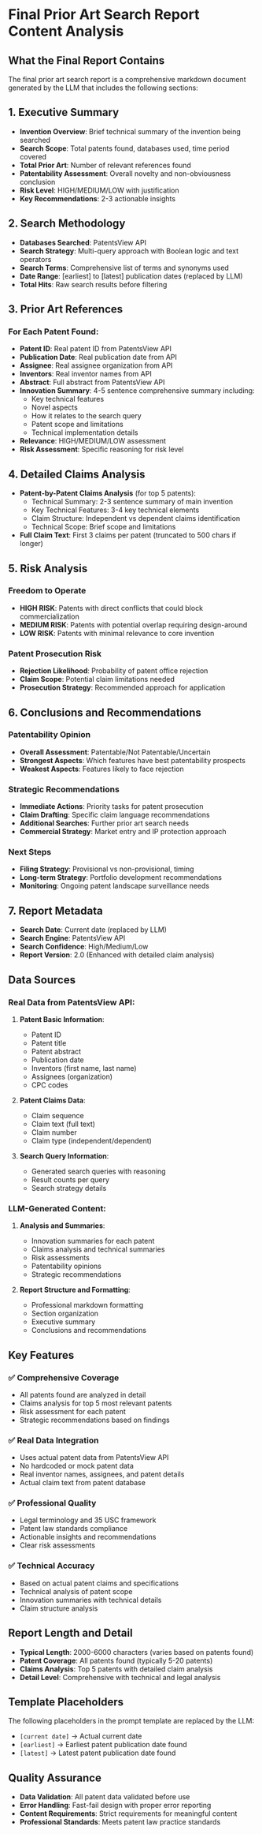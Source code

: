 # Final Prior Art Search Report Content Analysis

## What the Final Report Contains

The final prior art search report is a comprehensive markdown document generated by the LLM that includes the following sections:

## 1. Executive Summary
- **Invention Overview**: Brief technical summary of the invention being searched
- **Search Scope**: Total patents found, databases used, time period covered
- **Total Prior Art**: Number of relevant references found
- **Patentability Assessment**: Overall novelty and non-obviousness conclusion
- **Risk Level**: HIGH/MEDIUM/LOW with justification
- **Key Recommendations**: 2-3 actionable insights

## 2. Search Methodology
- **Databases Searched**: PatentsView API
- **Search Strategy**: Multi-query approach with Boolean logic and text operators
- **Search Terms**: Comprehensive list of terms and synonyms used
- **Date Range**: [earliest] to [latest] publication dates (replaced by LLM)
- **Total Hits**: Raw search results before filtering

## 3. Prior Art References

### For Each Patent Found:
- **Patent ID**: Real patent ID from PatentsView API
- **Publication Date**: Real publication date from API
- **Assignee**: Real assignee organization from API
- **Inventors**: Real inventor names from API
- **Abstract**: Full abstract from PatentsView API
- **Innovation Summary**: 4-5 sentence comprehensive summary including:
  - Key technical features
  - Novel aspects
  - How it relates to the search query
  - Patent scope and limitations
  - Technical implementation details
- **Relevance**: HIGH/MEDIUM/LOW assessment
- **Risk Assessment**: Specific reasoning for risk level

## 4. Detailed Claims Analysis
- **Patent-by-Patent Claims Analysis** (for top 5 patents):
  - Technical Summary: 2-3 sentence summary of main invention
  - Key Technical Features: 3-4 key technical elements
  - Claim Structure: Independent vs dependent claims identification
  - Technical Scope: Brief scope and limitations
- **Full Claim Text**: First 3 claims per patent (truncated to 500 chars if longer)

## 5. Risk Analysis

### Freedom to Operate
- **HIGH RISK**: Patents with direct conflicts that could block commercialization
- **MEDIUM RISK**: Patents with potential overlap requiring design-around
- **LOW RISK**: Patents with minimal relevance to core invention

### Patent Prosecution Risk
- **Rejection Likelihood**: Probability of patent office rejection
- **Claim Scope**: Potential claim limitations needed
- **Prosecution Strategy**: Recommended approach for application

## 6. Conclusions and Recommendations

### Patentability Opinion
- **Overall Assessment**: Patentable/Not Patentable/Uncertain
- **Strongest Aspects**: Which features have best patentability prospects
- **Weakest Aspects**: Features likely to face rejection

### Strategic Recommendations
- **Immediate Actions**: Priority tasks for patent prosecution
- **Claim Drafting**: Specific claim language recommendations
- **Additional Searches**: Further prior art search needs
- **Commercial Strategy**: Market entry and IP protection approach

### Next Steps
- **Filing Strategy**: Provisional vs non-provisional, timing
- **Long-term Strategy**: Portfolio development recommendations
- **Monitoring**: Ongoing patent landscape surveillance needs

## 7. Report Metadata
- **Search Date**: Current date (replaced by LLM)
- **Search Engine**: PatentsView API
- **Search Confidence**: High/Medium/Low
- **Report Version**: 2.0 (Enhanced with detailed claim analysis)

## Data Sources

### Real Data from PatentsView API:
1. **Patent Basic Information**:
   - Patent ID
   - Patent title
   - Patent abstract
   - Publication date
   - Inventors (first name, last name)
   - Assignees (organization)
   - CPC codes

2. **Patent Claims Data**:
   - Claim sequence
   - Claim text (full text)
   - Claim number
   - Claim type (independent/dependent)

3. **Search Query Information**:
   - Generated search queries with reasoning
   - Result counts per query
   - Search strategy details

### LLM-Generated Content:
1. **Analysis and Summaries**:
   - Innovation summaries for each patent
   - Claims analysis and technical summaries
   - Risk assessments
   - Patentability opinions
   - Strategic recommendations

2. **Report Structure and Formatting**:
   - Professional markdown formatting
   - Section organization
   - Executive summary
   - Conclusions and recommendations

## Key Features

### ✅ **Comprehensive Coverage**
- All patents found are analyzed in detail
- Claims analysis for top 5 most relevant patents
- Risk assessment for each patent
- Strategic recommendations based on findings

### ✅ **Real Data Integration**
- Uses actual patent data from PatentsView API
- No hardcoded or mock patent data
- Real inventor names, assignees, and patent details
- Actual claim text from patent database

### ✅ **Professional Quality**
- Legal terminology and 35 USC framework
- Patent law standards compliance
- Actionable insights and recommendations
- Clear risk assessments

### ✅ **Technical Accuracy**
- Based on actual patent claims and specifications
- Technical analysis of patent scope
- Innovation summaries with technical details
- Claim structure analysis

## Report Length and Detail

- **Typical Length**: 2000-6000 characters (varies based on patents found)
- **Patent Coverage**: All patents found (typically 5-20 patents)
- **Claims Analysis**: Top 5 patents with detailed claim analysis
- **Detail Level**: Comprehensive with technical and legal analysis

## Template Placeholders

The following placeholders in the prompt template are replaced by the LLM:
- `[current date]` → Actual current date
- `[earliest]` → Earliest patent publication date found
- `[latest]` → Latest patent publication date found

## Quality Assurance

- **Data Validation**: All patent data validated before use
- **Error Handling**: Fast-fail design with proper error reporting
- **Content Requirements**: Strict requirements for meaningful content
- **Professional Standards**: Meets patent law practice standards
